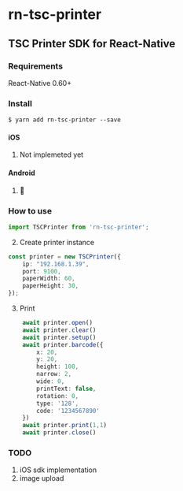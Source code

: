 
# rn-tsc-printer

## TSC Printer SDK for React-Native

### Requirements

React-Native 0.60+

### Install

`$ yarn add rn-tsc-printer --save`

#### iOS

1. Not implemeted yet

#### Android

1. 🙏

### How to use


```typescript
import TSCPrinter from 'rn-tsc-printer';

```
2. Create printer instance

```typescript
const printer = new TSCPrinter({
	ip: "192.168.1.39",
	port: 9100,
	paperWidth: 60,
	paperHeight: 30,
});

```

3. Print

```typescript
	await printer.open()
	await printer.clear()
	await printer.setup()
	await printer.barcode({
		x: 20,
		y: 20,
		height: 100,
		narrow: 2,
		wide: 0,
		printText: false,
		rotation: 0,
		type: '128',
		code: '1234567890'
	})
	await printer.print(1,1)
    await printer.close()
```

### TODO

1. iOS sdk implementation
2. image upload